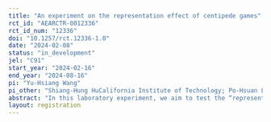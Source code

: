 ```yaml
---
title: "An experiment on the representation effect of centipede games"
rct_id: "AEARCTR-0012336"
rct_id_num: "12336"
doi: "10.1257/rct.12336-1.0"
date: "2024-02-08"
status: "in_development"
jel: "C91"
start_year: "2024-02-16"
end_year: "2024-08-16"
pi: "Yu-Hsiang Wang"
pi_other: "Shiang-Hung HuCalifornia Institute of Technology; Po-Hsuan LinCalifornia Institute of Technology; Thomas PalfreyCalifornia Institute of Technology; Joseph Tao-yi WangNational Taiwan University"
abstract: "In this laboratory experiment, we aim to test the “representation effect” predicted by the dynamic cognitive hierarchy solution (Lin and Palfrey, 2022). Within the family of centipede games, the dynamic cognitive hierarchy solution predicts that players tend to end the game earlier when played according to the extensive form representation compared to the reduced normal form, while players will behave similarly when the game is played according to the extensive form representation and the non-reduced normal form. To test this prediction at the individual level, we employ a within-subject design where each player will participate in a sequence of centipede games under the non-reduced normal form, reduced normal form, and extensive form representations. Specifically, we consider two linear centipede games, two exponential centipede games, and two constant sum centipede games. The order of the representations is controlled, and the payoff parameters are chosen to maximize the informativeness of the experiment."
layout: registration
---
```


